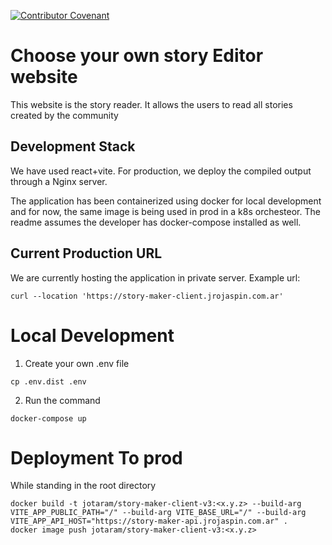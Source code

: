 [![Contributor Covenant](https://img.shields.io/badge/Contributor%20Covenant-2.1-4baaaa.svg)](code_of_conduct.md)

# Choose your own story Editor website

This website is the story reader. It allows the users to read all stories created by the community

## Development Stack

We have used react+vite.
For production, we deploy the compiled output through a Nginx server.

The application has been containerized using docker for local development and for now, the same image is being used in prod in a k8s orchesteor.
The readme assumes the developer has docker-compose installed as well.

## Current Production URL

We are currently hosting the application in private server. Example url:

```shell script
curl --location 'https://story-maker-client.jrojaspin.com.ar'
```

# Local Development

1. Create your own .env file

```shell script
cp .env.dist .env
```

2. Run the command

```shell script
docker-compose up
```

# Deployment To prod

While standing in the root directory

```shell script
docker build -t jotaram/story-maker-client-v3:<x.y.z> --build-arg VITE_APP_PUBLIC_PATH="/" --build-arg VITE_BASE_URL="/" --build-arg VITE_APP_API_HOST="https://story-maker-api.jrojaspin.com.ar" .
docker image push jotaram/story-maker-client-v3:<x.y.z>
```
